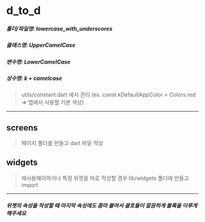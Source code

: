 # d_to_d
 
##### 폴더/파일명: lowercase_with_underscores
##### 클래스명: UpperCamelCase
##### 변수명: LowerCamelCase
##### 상수명: k + camelcase
>utils/constant.dart 에서 관리
>(ex. const kDefaultAppColor = Colors.red => 앱에서 사용할 기본 색상)
***

## screens
>페이지 폴더를 만들고 dart 파일 작성

## widgets
>재사용해야하거나 특정 위젯을 따로 작성할 경우 lib/widgets 폴더에 만들고 import
***

##### 위젯의 속성을 작성할 때 마지막 속성에도 콤마 붙여서 괄호들이 깔끔하게 블록을 이루게 해주세요
